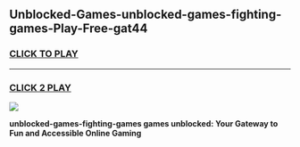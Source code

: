 
## Unblocked-Games-unblocked-games-fighting-games-Play-Free-gat44
<h3>
<a href="https://premium76.site?title=unblocked-games-fighting-games&ref=10A">CLICK TO PLAY</a></h3>
<hr>

<h3>
<a href="https://premium76.site?title=unblocked-games-fighting-games&ref=10A">CLICK 2 PLAY</a>
  
</h3>

<a href="https://premium76.site?title=unblocked-games-fighting-games&ref=10A"><img src="https://clearcache.store/games.png"></a>


**unblocked-games-fighting-games games unblocked: Your Gateway to Fun and Accessible Online Gaming**
